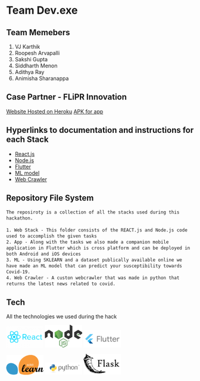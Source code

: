# Team Dev.exe

## Team Memebers
1. VJ Karthik 
2. Roopesh Arvapalli
3. Sakshi Gupta
4. Siddharth Menon
5. Adithya Ray
6. Animisha Sharanappa

## Case Partner - FLiPR Innovation

[Website Hosted on Heroku](https://vithackfrontend.herokuapp.com/)
[APK for app](https://drive.google.com/file/d/1Qa-LN7llO8DdasAa8I5qKjlZ8yZEatYm/view?usp=sharing)

## Hyperlinks to documentation and instructions for each Stack

 - [React.js](https://github.com/ItsSiddharth/Team-Dev.exe--VIT_HACK/tree/main/Web%20-%20REACT.js-Node.js/FrontEnd(REACT.js))
 - [Node.js](https://github.com/ItsSiddharth/Team-Dev.exe--VIT_HACK/tree/main/Web%20-%20REACT.js-Node.js/BackEnd(Node.js))
 - [Flutter](https://github.com/ItsSiddharth/Team-Dev.exe--VIT_HACK/tree/main/App%20-%20Flutter)
 - [ML model](https://github.com/ItsSiddharth/Team-Dev.exe--VIT_HACK/tree/main/ML)
 - [Web Crawler](https://github.com/ItsSiddharth/Team-Dev.exe--VIT_HACK/tree/main/Web%20Crawler)

## Repository File System
```
The reposiroty is a collection of all the stacks used during this hackathon.

1. Web Stack - This folder consists of the REACT.js and Node.js code used to accomplish the given tasks
2. App - Along with the tasks we also made a companion mobile application in Flutter which is cross platform and can be deployed in both Android and iOS devices
3. ML - Using SKLEARN and a dataset publically available online we have made an ML model that can predict your susceptibility towards Covid-19.
4. Web Crawler - A custon webcrawler that was made in python that returns the latest news related to covid.
```
## Tech

All the technologies we used during the hack

<p float="left">
  <img src="Assets/react-js.png" width="100" />
  <img src="Assets/Node-js.png" width="100" />
  <img src="Assets/Flutter.png" width="100" />
</p>

<p float="left">
  <img src="Assets/Scikit.png" width="100" />
  <img src="Assets/python.png" width="100" />
  <img src="Assets/flask.png" width="100" /> 
</p>



